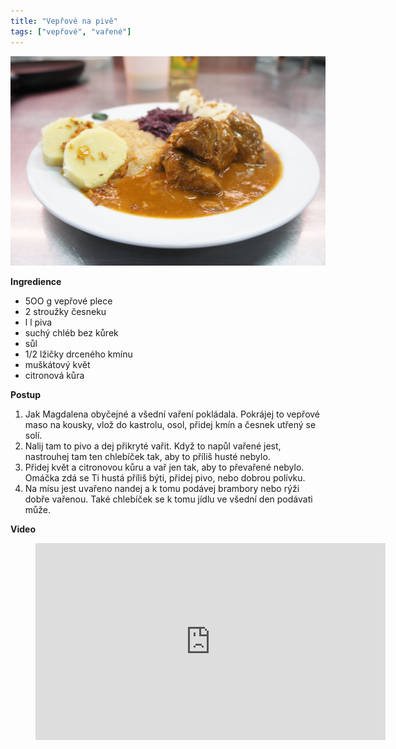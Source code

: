 ```yaml
---
title: "Vepřové na pivě"
tags: ["vepřové", "vařené"]
---
```


![Vepřové na pivě](./images/veproveNaPive.jpeg)

**Ingredience**

- 5OO g vepřové plece
- 2 stroužky česneku
- l l piva
- suchý chléb bez kůrek
- sůl
- 1/2 lžičky drceného kmínu
- muškátový květ
- citronová kůra

**Postup**

1. Jak Magdalena obyčejné a všední vaření pokládala. Pokrájej to vepřové maso na kousky, vlož do kastrolu, osol, přidej kmín a česnek utřený se solí.
2. Nalij tam to pivo a dej přikryté vařit. Když to napůl vařené jest, nastrouhej tam ten chlebíček tak, aby to příliš husté nebylo.
3. Přidej květ a citronovou kůru a vař jen tak, aby to převařené nebylo. Omáčka zdá se Ti hustá příliš býti, přidej pivo, nebo dobrou polívku.
4. Na mísu jest uvařeno nandej a k tomu podávej brambory nebo rýži dobře vařenou. Také chlebíček se k tomu jídlu ve všední den podávati může.

**Video**

<figure class="video_container">
 <iframe width="560" height="315" src="https://www.youtube.com/embed/CyCHnAdh9bg" frameborder="0" allow="accelerometer; autoplay; encrypted-media; gyroscope; picture-in-picture" allowfullscreen></iframe>
</figure>
